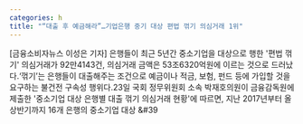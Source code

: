 ```yaml
---
categories: h
title: "“대출 후 예금해라”…기업은행 중기 대상 편법 꺾기 의심거래 1위"
---
```

[금융소비자뉴스 이성은 기자] 은행들이 최근 5년간 중소기업을 대상으로 행한 &#39;편법 꺾기&#39; 의심거래가 92만4143건, 의심거래 금액은 53조6320억원에 이르는 것으로 드러났다.&lsquo;꺾기&rsquo;는 은행들이 대출해주는 조건으로 예금이나 적금, 보험, 펀드 등에 가입할 것을 요구하는 불건전 구속성 행위다.23일 국회 정무위원회 소속 박재호의원이 금융감독원에 제출한 &#39;중소기업 대상 은행별 대출 꺾기 의심거래 현황&#39;에 따르면, 지난 2017년부터 올 상반기까지 16개 은행의 중소기업 대상 &#39